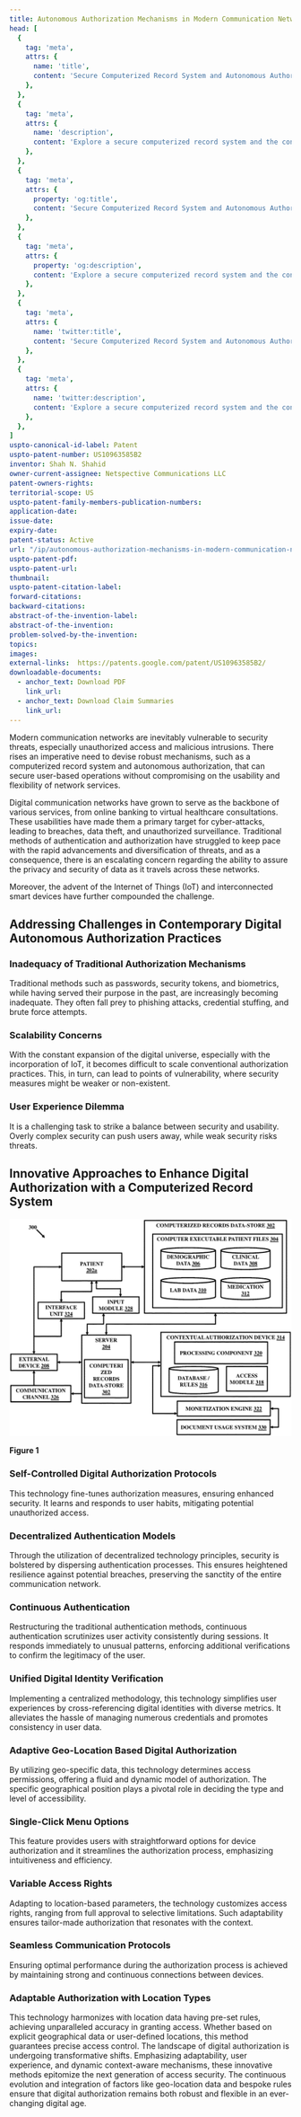 ```yaml
---
title: Autonomous Authorization Mechanisms in Modern Communication Networks
head: [
  {
    tag: 'meta',
    attrs: {
      name: 'title',
      content: 'Secure Computerized Record System and Autonomous Authorization in Healthcare | IntellectualFrontiers',
    },
  },
  {
    tag: 'meta',
    attrs: {
      name: 'description',
      content: 'Explore a secure computerized record system and the convenience of autonomous authorization in healthcare.',
    },
  },
  {
    tag: 'meta',
    attrs: {
      property: 'og:title',
      content: 'Secure Computerized Record System and Autonomous Authorization in Healthcare | IntellectualFrontiers',
    },
  },
  {
    tag: 'meta',
    attrs: {
      property: 'og:description',
      content: 'Explore a secure computerized record system and the convenience of autonomous authorization in healthcare.',
    },
  },
  {
    tag: 'meta',
    attrs: {
      name: 'twitter:title',
      content: 'Secure Computerized Record System and Autonomous Authorization in Healthcare | IntellectualFrontiers',
    },
  },
  {
    tag: 'meta',
    attrs: {
      name: 'twitter:description',
      content: 'Explore a secure computerized record system and the convenience of autonomous authorization in healthcare.',
    },
  },
]
uspto-canonical-id-label: Patent
uspto-patent-number: US10963585B2
inventor: Shah N. Shahid
owner-current-assignee: Netspective Communications LLC
patent-owners-rights: 
territorial-scope: US
uspto-patent-family-members-publication-numbers:
application-date: 
issue-date: 
expiry-date: 
patent-status: Active
url: "/ip/autonomous-authorization-mechanisms-in-modern-communication-networks"
uspto-patent-pdf:
uspto-patent-url:
thumbnail: 
uspto-patent-citation-label: 
forward-citations: 
backward-citations:
abstract-of-the-invention-label: 
abstract-of-the-invention: 
problem-solved-by-the-invention:
topics: 
images:
external-links:  https://patents.google.com/patent/US10963585B2/
downloadable-documents: 
  - anchor_text: Download PDF
    link_url: 
  - anchor_text: Download Claim Summaries
    link_url: 
---
```


Modern communication networks are inevitably vulnerable to security threats, especially unauthorized access and malicious intrusions. There rises an imperative need to devise robust mechanisms, such as a computerized record system and autonomous authorization, that can secure user-based operations without compromising on the usability and flexibility of network services.

Digital communication networks have grown to serve as the backbone of various services, from online banking to virtual healthcare consultations. These usabilities have made them a primary target for cyber-attacks, leading to breaches, data theft, and unauthorized surveillance. Traditional methods of authentication and authorization have struggled to keep pace with the rapid advancements and diversification of threats, and as a consequence, there is an escalating concern regarding the ability to assure the privacy and security of data as it travels across these networks.

Moreover, the advent of the Internet of Things (IoT) and interconnected smart devices have further compounded the challenge.

## Addressing Challenges in Contemporary Digital Autonomous Authorization Practices

### Inadequacy of Traditional Authorization Mechanisms

Traditional methods such as passwords, security tokens, and biometrics, while having served their purpose in the past, are increasingly becoming inadequate. They often fall prey to phishing attacks, credential stuffing, and brute force attempts.

### Scalability Concerns

With the constant expansion of the digital universe, especially with the incorporation of IoT, it becomes difficult to scale conventional authorization practices. This, in turn, can lead to points of vulnerability, where security measures might be weaker or non-existent.

### User Experience Dilemma

It is a challenging task to strike a balance between security and usability. Overly complex security can push users away, while weak security risks threats.

## Innovative Approaches to Enhance Digital Authorization with a Computerized Record System

<div class="center-elements"> 

![Figure 1](us10963585b2-image-1.png)

**Figure 1** 

</div>

### Self-Controlled Digital Authorization Protocols

This technology fine-tunes authorization measures, ensuring enhanced security. It learns and responds to user habits, mitigating potential unauthorized access.

### Decentralized Authentication Models

Through the utilization of decentralized technology principles, security is bolstered by dispersing authentication processes. This ensures heightened resilience against potential breaches, preserving the sanctity of the entire communication network.

### Continuous Authentication

Restructuring the traditional authentication methods, continuous authentication scrutinizes user activity consistently during sessions. It responds immediately to unusual patterns, enforcing additional verifications to confirm the legitimacy of the user.

### Unified Digital Identity Verification

Implementing a centralized methodology, this technology simplifies user experiences by cross-referencing digital identities with diverse metrics. It alleviates the hassle of managing numerous credentials and promotes consistency in user data.

### Adaptive Geo-Location Based Digital Authorization

By utilizing geo-specific data, this technology determines access permissions, offering a fluid and dynamic model of authorization. The specific geographical position plays a pivotal role in deciding the type and level of accessibility.

### Single-Click Menu Options

This feature provides users with straightforward options for device authorization and it streamlines the authorization process, emphasizing intuitiveness and efficiency.

### Variable Access Rights

Adapting to location-based parameters, the technology customizes access rights, ranging from full approval to selective limitations. Such adaptability ensures tailor-made authorization that resonates with the context.

### Seamless Communication Protocols

Ensuring optimal performance during the authorization process is achieved by maintaining strong and continuous connections between devices.

### Adaptable Authorization with Location Types

This technology harmonizes with location data having pre-set rules, achieving unparalleled accuracy in granting access. Whether based on explicit geographical data or user-defined locations, this method guarantees precise access control.
 The landscape of digital authorization is undergoing transformative shifts. Emphasizing adaptability, user experience, and dynamic context-aware mechanisms, these innovative methods epitomize the next generation of access security. The continuous evolution and integration of factors like geo-location data and bespoke rules ensure that digital authorization remains both robust and flexible in an ever-changing digital age.
